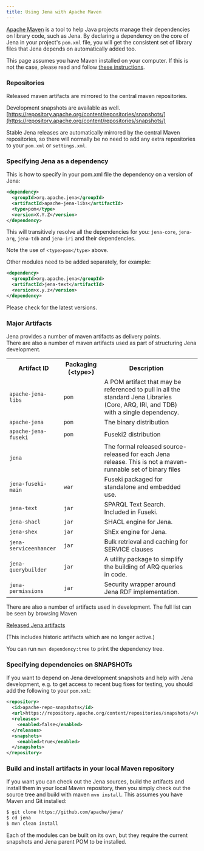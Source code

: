 ```yaml
---
title: Using Jena with Apache Maven
---
```


[Apache Maven](https://maven.apache.org) is a tool to help Java projects manage
their dependencies on library code, such as Jena. By declaring a dependency on
the core of Jena in your project's <code>pom.xml</code> file, you will get the
consistent set of library files that Jena depends on automatically added too.

This page assumes you have Maven installed on your computer. If this is not the case,
please read and follow [these instructions](https://maven.apache.org/download.html#Installation).

### Repositories

Released maven artifacts are mirrored to the central maven repositories.

Development snapshots are available as well.  
[https://repository.apache.org/content/repositories/snapshots/](https://repository.apache.org/content/repositories/snapshots/)

Stable Jena releases are automatically mirrored by the central Maven
repositories, so there will normally be no need to add any extra
repositories to your <code>pom.xml</code> or <code>settings.xml</code>.

### Specifying Jena as a dependency

This is how to specify in your pom.xml file the dependency
on a version of Jena:

```xml
<dependency>
  <groupId>org.apache.jena</groupId>
  <artifactId>apache-jena-libs</artifactId>
  <type>pom</type>
  <version>X.Y.Z</version>
</dependency>
  ```

This will transitively resolve all the dependencies for you: `jena-core`,
`jena-arq`, `jena-tdb` and `jena-iri` and their dependencies.  

Note the use of `<type>pom</type>` above.

Other modules need to be added separately, for example:

```xml
<dependency>
  <groupId>org.apache.jena</groupId>
  <artifactId>jena-text</artifactId>
  <version>x.y.z</version>
</dependency>
```

Please check for the latest versions.

### Major Artifacts

Jena provides a number of maven artifacts as delivery points.  
There are also a number of maven artifacts used as part of
structuring Jena development.

<table>
  <tr>
    <th>Artifact ID</th>
    <th>Packaging (&lt;type&gt;)</th>
    <th>Description</th>
  </tr>
  <tr>
    <td><code>apache-jena-libs</code></td>
    <td><code>pom</code></td>
    <td>A POM artifact that may be referenced to pull in all the standard Jena Libraries (Core, ARQ, IRI, and TDB) with a single dependency.</td>
  </tr>
  <tr>
    <td><code>apache-jena</code></td>
    <td><code>pom</code></td>
    <td>The binary distribution</td>
  </tr>
  <tr>
    <td><code>apache-jena-fuseki</code></td>
    <td><code>pom</code></td>
    <td>Fuseki2 distribution</td>
  </tr>
  <tr>
    <td><code>jena</code></td>
    <td></td>
    <td>The formal released source-released for each Jena release. This is not a maven-runnable set of binary files</td>
  </tr>
  <tr>
    <td><code>jena-fuseki-main</code></td>
    <td><code>war</code></td>
    <td>Fuseki packaged for standalone and embedded use.<td>
  </tr>
  <tr>
    <td><code>jena-text</code></td>
    <td><code>jar</code></td>
    <td>SPARQL Text Search. Included in Fuseki.</td>
  </tr>
  <tr>
    <td><code>jena-shacl</code></td>
    <td><code>jar</code></td>
    <td>SHACL engine for Jena.</td>
  </tr>
  <tr>
    <td><code>jena-shex</code></td>
    <td><code>jar</code></td>
    <td>ShEx engine for Jena.</td>
  </tr>
  <tr>
    <td><code>jena-serviceenhancer</code></td>
    <td><code>jar</code></td>
    <td>Bulk retrieval and caching for SERVICE clauses</td>
  </tr>
  <tr>
    <td><code>jena-querybuilder</code></td>
    <td><code>jar</code></td>
    <td>A utility package to simplify the building of ARQ queries in code.
    </td>
  </tr>
  <tr>
    <td><code>jena-permissions</code></td>
    <td><code>jar</code></td>
    <td>Security wrapper around Jena RDF implementation.</td>
  </tr>
</table>

There are also a number of artifacts used in development.
The full list can be seen by browsing Maven 

[Released Jena artifacts](https://repo1.maven.org/maven2/org/apache/jena/)

(This includes historic artifacts which are no longer active.)

You can run <code>mvn dependency:tree</code> to print the dependency
tree. 

### Specifying dependencies on SNAPSHOTs

If you want to depend on Jena development snapshots and help with Jena
development, e.g. to get access to recent bug fixes for testing, you
should add the following to your <code>pom.xml</code>:

```xml
<repository>
  <id>apache-repo-snapshots</id>
  <url>https://repository.apache.org/content/repositories/snapshots/</url>
  <releases>
    <enabled>false</enabled>
  </releases>
  <snapshots>
    <enabled>true</enabled>
  </snapshots>
</repository>
```

### Build and install artifacts in your local Maven repository

If you want you can check out the Jena sources, build the artifacts and
install them in your local Maven repository, then you simply check out the source 
tree and build with maven 
<code>mvn install</code>. This assumes you have Maven and Git installed:

```bash
$ git clone https://github.com/apache/jena/
$ cd jena
$ mvn clean install
```

Each of the modules can be built on its own, but they
require the current snapshots and Jena parent POM to be installed.
